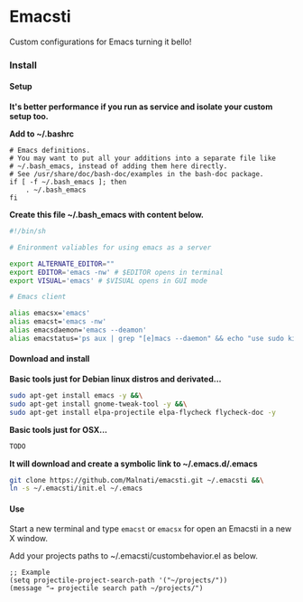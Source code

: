 # Emacsti

Custom configurations for Emacs turning it bello!

### Install

#### Setup

**It's better performance if you run as service and isolate your custom setup too.**

**Add to ~/.bashrc**

```bach
# Emacs definitions.
# You may want to put all your additions into a separate file like
# ~/.bash_emacs, instead of adding them here directly.
# See /usr/share/doc/bash-doc/examples in the bash-doc package.
if [ -f ~/.bash_emacs ]; then
	. ~/.bash_emacs
fi
```

**Create this file ~/.bash_emacs with content below.**

```bash
#!/bin/sh

# Enironment valiables for using emacs as a server

export ALTERNATE_EDITOR=""
export EDITOR='emacs -nw' # $EDITOR opens in terminal
export VISUAL='emacs' # $VISUAL opens in GUI mode

# Emacs client

alias emacsx='emacs'
alias emacst='emacs -nw'
alias emacsdaemon='emacs --deamon'
alias emacstatus='ps aux | grep "[e]macs --daemon" && echo "use sudo kill -9 <PID>"' 
```

#### Download and install

**Basic tools just for Debian linux distros and derivated...**

```bash
sudo apt-get install emacs -y &&\
sudo apt-get install gnome-tweak-tool -y &&\
sudo apt-get install elpa-projectile elpa-flycheck flycheck-doc -y
```

**Basic tools just for OSX...**

```bash
TODO
```

**It will download and create a symbolic link to ~/.emacs.d/.emacs**

```bash
git clone https://github.com/Malnati/emacsti.git ~/.emacsti &&\
ln -s ~/.emacsti/init.el ~/.emacs 
```

#### Use

Start a new terminal and type ```emacst``` or ```emacsx``` for open an Emacsti in a new X window. 

Add your projects paths to ~/.emacsti/custombehavior.el as below.

```elisp
;; Example
(setq projectile-project-search-path '("~/projects/"))
(message "→ projectile search path ~/projects/")
```

